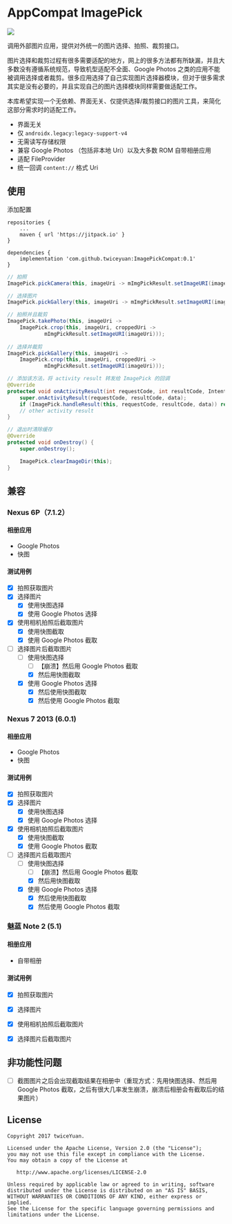 # AppCompat ImagePick

[![](https://jitpack.io/v/twiceyuan/ImagePickCompat.svg)](https://jitpack.io/#twiceyuan/ImagePickCompat)

调用外部图片应用，提供对外统一的图片选择、拍照、裁剪接口。

图片选择和裁剪过程有很多需要适配的地方，网上的很多方法都有所缺漏，并且大多数没有遵循系统规范，导致机型适配不全面、Google Photos 之类的应用不能被调用选择或者裁剪。很多应用选择了自己实现图片选择器模块，但对于很多需求其实是没有必要的，并且实现自己的图片选择模块同样需要做适配工作。

本库希望实现一个无依赖、界面无关、仅提供选择/裁剪接口的图片工具，来简化这部分需求时的适配工作。

* 界面无关
* 仅 `androidx.legacy:legacy-support-v4`
* 无需读写存储权限
* 兼容 Google Photos （包括非本地 Uri）以及大多数 ROM 自带相册应用
* 适配 FileProvider
* 统一回调 `content://` 格式 Uri

## 使用

添加配置

```
repositories {
    ...
    maven { url 'https://jitpack.io' }
}
```
```
dependencies {
    implementation 'com.github.twiceyuan:ImagePickCompat:0.1'  
}
```

```java
// 拍照
ImagePick.pickCamera(this, imageUri -> mImgPickResult.setImageURI(imageUri));

// 选择图片
ImagePick.pickGallery(this, imageUri -> mImgPickResult.setImageURI(imageUri));

// 拍照并且裁剪
ImagePick.takePhoto(this, imageUri ->
    ImagePick.crop(this, imageUri, croppedUri ->
            mImgPickResult.setImageURI(imageUri)));
            
// 选择并裁剪
ImagePick.pickGallery(this, imageUri ->
    ImagePick.crop(this, imageUri, croppedUri ->
            mImgPickResult.setImageURI(imageUri)));
```

```java
// 添加该方法，将 activity result 转发给 ImagePick 的回调
@Override
protected void onActivityResult(int requestCode, int resultCode, Intent data) {
    super.onActivityResult(requestCode, resultCode, data);
    if (ImagePick.handleResult(this, requestCode, resultCode, data)) return;
    // other activity result
}
```

```java
// 退出时清除缓存
@Override
protected void onDestroy() {
    super.onDestroy();

    ImagePick.clearImageDir(this);
}
```

## 兼容

### Nexus 6P（7.1.2）

#### 相册应用

* Google Photos
* 快图

#### 测试用例

- [x] 拍照获取图片
- [x] 选择图片
  - [x] 使用快图选择
  - [x] 使用 Google Photos 选择
- [x] 使用相机拍照后截取图片
  - [x] 使用快图截取
  - [x] 使用 Google Photos 截取
- [ ] 选择图片后截取图片
  - [ ] 使用快图选择
    - [ ] 【崩溃】然后用 Google Photos 截取 
    - [x] 然后用快图截取
  - [x] 使用 Google Photos 选择
    - [x] 然后使用快图截取
    - [x] 然后使用 Google Photos 截取

### Nexus 7 2013 (6.0.1)

#### 相册应用

- Google Photos
- 快图

#### 测试用例

- [x] 拍照获取图片
- [x] 选择图片
  - [x] 使用快图选择
  - [x] 使用 Google Photos 选择
- [x] 使用相机拍照后截取图片
  - [x] 使用快图截取
  - [x] 使用 Google Photos 截取
- [ ] 选择图片后截取图片
  - [ ] 使用快图选择
    - [ ] 【崩溃】然后用 Google Photos 截取 
    - [x] 然后用快图截取
  - [x] 使用 Google Photos 选择
    - [x] 然后使用快图截取
    - [x] 然后使用 Google Photos 截取

### 魅蓝 Note 2 (5.1)

#### 相册应用

- 自带相册

#### 测试用例

- [x] 拍照获取图片
- [x] 选择图片
- [x] 使用相机拍照后截取图片
- [x] 选择图片后截取图片




## 非功能性问题

* [ ] 截图图片之后会出现截取结果在相册中（重现方式：先用快图选择、然后用 Google Photos 截取，之后有很大几率发生崩溃，崩溃后相册会有截取后的结果图片）

## License

```
Copyright 2017 twiceYuan.

Licensed under the Apache License, Version 2.0 (the "License");
you may not use this file except in compliance with the License.
You may obtain a copy of the License at

   http://www.apache.org/licenses/LICENSE-2.0

Unless required by applicable law or agreed to in writing, software
distributed under the License is distributed on an "AS IS" BASIS,
WITHOUT WARRANTIES OR CONDITIONS OF ANY KIND, either express or implied.
See the License for the specific language governing permissions and
limitations under the License.
```
